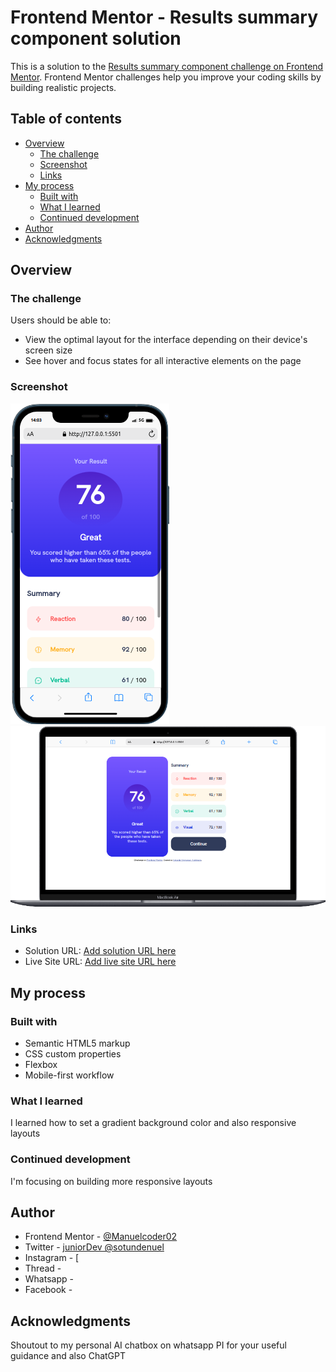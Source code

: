 # Frontend Mentor - Results summary component solution

This is a solution to the [Results summary component challenge on Frontend Mentor](https://www.frontendmentor.io/challenges/results-summary-component-CE_K6s0maV). Frontend Mentor challenges help you improve your coding skills by building realistic projects. 

## Table of contents

- [Overview](#overview)
  - [The challenge](#the-challenge)
  - [Screenshot](#screenshot)
  - [Links](#links)
- [My process](#my-process)
  - [Built with](#built-with)
  - [What I learned](#what-i-learned)
  - [Continued development](#continued-development)
- [Author](#author)
- [Acknowledgments](#acknowledgments)


## Overview

### The challenge

Users should be able to:

- View the optimal layout for the interface depending on their device's screen size
- See hover and focus states for all interactive elements on the page

### Screenshot

![](./screenshots/mobile.png)
![](./screenshots/desktop.png)


### Links

- Solution URL: [Add solution URL here](https://www.frontendmentor.io/solutions/result-summary-component-3DlgTuWK1o)
- Live Site URL: [Add live site URL here](https://results-summary-component-junior-dev.vercel.app)

## My process

### Built with

- Semantic HTML5 markup
- CSS custom properties
- Flexbox
- Mobile-first workflow


### What I learned

I learned how to set a gradient background color and also responsive layouts

### Continued development

I'm focusing on building more responsive layouts


## Author

- Frontend Mentor - [@Manuelcoder02](https://www.frontendmentor.io/profile/Manuelcoder02)
- Twitter - [juniorDev @sotundenuel](https://www.twitter.com/@sotundenuel)
- Instagram - [
- Thread -
- Whatsapp -
- Facebook - 

## Acknowledgments

Shoutout to my personal AI chatbox on whatsapp PI for your useful guidance and also ChatGPT
